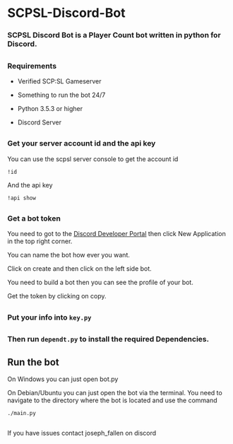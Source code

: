 # SCPSL-Discord-Bot
### SCPSL Discord Bot is a Player Count bot written in python for Discord.
##
### Requirements

* Verified SCP:SL Gameserver

* Something to run the bot 24/7

* Python 3.5.3 or higher

* Discord Server

##
### Get your server account id and the api key

  You can use the scpsl server console to get the account id
  
    !id
  And the api key
  
    !api show

##
### Get a bot token

  You need to got to the [Discord Developer Portal](https://discord.com/developers/applications) then click New Application in the top right corner.
  
  You can name the bot how ever you want.
  
  Click on create and then click on the left side bot.
  
  You need to build a bot then you can see the profile of your bot.
  
  Get the token by clicking on copy.
##
### Put your info into `key.py`

##
### Then run `dependt.py` to install the required Dependencies.

##
## Run the bot
  
   On Windows you can just open bot.py

   On Debian/Ubuntu you can just open the bot via the terminal. You need to navigate to the directory where the bot is located and use the command
   
    ./main.py


##
If you have issues contact joseph_fallen on discord

